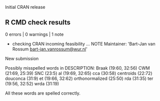 Initial CRAN release

## R CMD check results

0 errors | 0 warnings | 1 note

* checking CRAN incoming feasibility ... NOTE
Maintainer: 'Bart-Jan van Rossum <bart-jan.vanrossum@wur.nl>'

New submission

Possibly misspelled words in DESCRIPTION:
  Braak (19:60, 32:56)
  CWM (21:69, 25:39)
  SNC (23:5)
  al (19:69, 32:65)
  cca (30:58)
  centroids (22:72)
  douconca (31:9)
  et (19:66, 32:62)
  orthonormalized (25:50)
  rda (31:35)
  ter (19:56, 32:52)
  wrda (31:19)
  
All these words are spelled correctly. 
